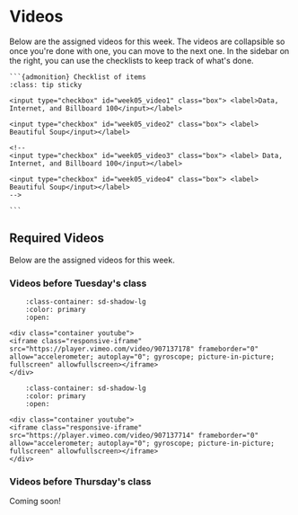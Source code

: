 # Videos

Below are the assigned videos for this week. 
The videos are collapsible so once you're done with one, you can move to the next one.
In the sidebar on the right, you can use the checklists to keep track of what's done.

````{margin}
```{admonition} Checklist of items
:class: tip sticky

<input type="checkbox" id="week05_video1" class="box"> <label>Data, Internet, and Billboard 100</input></label>

<input type="checkbox" id="week05_video2" class="box"> <label> Beautiful Soup</input></label>

<!-- 
<input type="checkbox" id="week05_video3" class="box"> <label> Data, Internet, and Billboard 100</input></label>

<input type="checkbox" id="week05_video4" class="box"> <label> Beautiful Soup</input></label> 
-->

```
````

## Required Videos

Below are the assigned videos for this week.

### Videos before Tuesday's class

```{dropdown} 1. Data, Internet, and Billboard 100
    :class-container: sd-shadow-lg
    :color: primary
    :open:

<div class="container youtube">
<iframe class="responsive-iframe" src="https://player.vimeo.com/video/907137178" frameborder="0" allow="accelerometer; autoplay="0"; gyroscope; picture-in-picture; fullscreen" allowfullscreen></iframe>
</div>
```

```{dropdown} 2. Beautiful Soup
    :class-container: sd-shadow-lg
    :color: primary
    :open:

<div class="container youtube">
<iframe class="responsive-iframe" src="https://player.vimeo.com/video/907137714" frameborder="0" allow="accelerometer; autoplay="0"; gyroscope; picture-in-picture; fullscreen" allowfullscreen></iframe>
</div>
```
### Videos before Thursday's class

Coming soon!